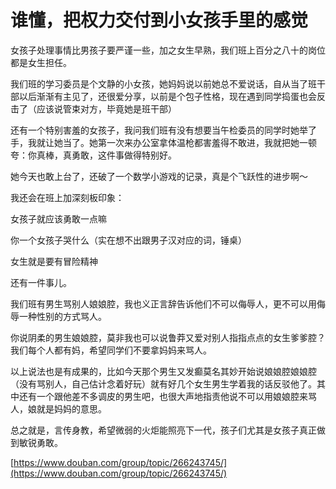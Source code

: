 # 谁懂，把权力交付到小女孩手里的感觉 

女孩子处理事情比男孩子要严谨一些，加之女生早熟，我们班上百分之八十的岗位都是女生担任。

我们班的学习委员是个文静的小女孩，她妈妈说以前她总不爱说话，自从当了班干部以后渐渐有主见了，还很爱分享，以前是个包子性格，现在遇到同学捣蛋也会反击了（应该说管束对方，毕竟她是班干部）

还有一个特别害羞的女孩子，我问我们班有没有想要当午检委员的同学时她举了手，我就让她当了。她第一次来办公室拿体温枪都害羞得不敢进，我就把她一顿夸：你真棒，真勇敢，这件事做得特别好。

她今天也敢上台了，还破了一个数学小游戏的记录，真是个飞跃性的进步啊～

我还会在班上加深刻板印象：

女孩子就应该勇敢一点嘛

你一个女孩子哭什么（实在想不出跟男子汉对应的词，锤桌）

女生就是要有冒险精神

还有一件事儿。

我们班有男生骂别人娘娘腔，我也义正言辞告诉他们不可以侮辱人，更不可以用侮辱一种性别的方式骂人。

你说阴柔的男生娘娘腔，莫非我也可以说鲁莽又爱对别人指指点点的女生爹爹腔？我们每个人都有妈，希望同学们不要拿妈妈来骂人。

以上说法也是有成果的，比如今天那个男生又发癫莫名其妙开始说娘娘腔娘娘腔（没有骂别人，自己估计念着好玩）就有好几个女生男生学着我的话反驳他了。其中还有一个跟他差不多调皮的男生吧，也很大声地指责他说不可以用娘娘腔来骂人，娘就是妈妈的意思。

总之就是，言传身教，希望微弱的火炬能照亮下一代，孩子们尤其是女孩子真正做到敏锐勇敢。

[https://www.douban.com/group/topic/266243745/](https://www.douban.com/group/topic/266243745/)

